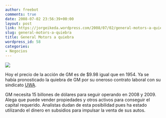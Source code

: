 ```yaml
---
author: freebot
comments: true
date: 2008-07-02 23:56:39+00:00
layout: post
link: https://jorgeikeda.wordpress.com/2008/07/02/general-motors-a-quiebra/
slug: general-motors-a-quiebra
title: General Motors a quiebra
wordpress_id: 58
categories:
- Negocios
---
```


![](http://img154.imageshack.us/img154/4029/gmel6.png)



Hoy el precio de la acción de GM es de $9.98 igual que en 1954. Ya se había pronosticado la quiebra de GM por su oneroso contrato laboral con su sindicato [UWA](http://www.uaw.org/).

GM necesita 15 billones de dólares para seguir operando en 2008 y 2009. Alega que puede vender propiedades y otros activos para conseguir el capital requerido. Analistas dudan de esta posibilidad pues ha estado utilizando el dinero en subsidios para impulsar la venta de sus autos.
